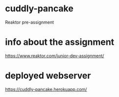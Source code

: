 # cuddly-pancake
Reaktor pre-assignment

# info about the assignment
https://www.reaktor.com/junior-dev-assignment/

# deployed webserver
https://cuddly-pancake.herokuapp.com/
